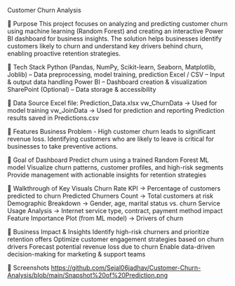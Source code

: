 Customer Churn Analysis

🔹 Purpose 
This project focuses on analyzing and predicting customer churn using machine learning (Random Forest) and creating an interactive Power BI dashboard for business insights. The solution helps businesses identify customers likely to churn and understand key drivers behind churn, enabling proactive retention strategies.

🔹 Tech Stack
Python (Pandas, NumPy, Scikit-learn, Seaborn, Matplotlib, Joblib) – Data preprocessing, model training, prediction
Excel / CSV – Input & output data handling
Power BI – Dashboard creation & visualization
SharePoint (Optional) – Data storage & accessibility

🔹 Data Source
Excel file: Prediction_Data.xlsx
vw_ChurnData → Used for model training
vw_JoinData → Used for prediction and reporting
Prediction results saved in Predictions.csv

🔹 Features
Business Problem - High customer churn leads to significant revenue loss. Identifying customers who are likely to leave is critical for businesses to take preventive actions.

🔹 Goal of Dashboard
Predict churn using a trained Random Forest ML model
Visualize churn patterns, customer profiles, and high-risk segments
Provide management with actionable insights for retention strategies

🔹 Walkthrough of Key Visuals
Churn Rate KPI → Percentage of customers predicted to churn
Predicted Churners Count → Total customers at risk
Demographic Breakdown → Gender, age, marital status vs. churn
Service Usage Analysis → Internet service type, contract, payment method impact
Feature Importance Plot (from ML model) → Drivers of churn

🔹 Business Impact & Insights
Identify high-risk churners and prioritize retention offers
Optimize customer engagement strategies based on churn drivers
Forecast potential revenue loss due to churn
Enable data-driven decision-making for marketing & support teams

🔹 Screenshots 
https://github.com/Sejal06jadhav/Customer-Churn-Analysis/blob/main/Snapshot%20of%20Prediction.png
